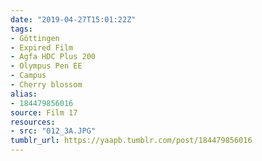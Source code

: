 ```yaml
---
date: "2019-04-27T15:01:22Z"
tags:
- Göttingen
- Expired Film
- Agfa HDC Plus 200
- Olympus Pen EE
- Campus
- Cherry blossom
alias:
- 184479856016
source: Film 17
resources:
- src: "012_3A.JPG"
tumblr_url: https://yaapb.tumblr.com/post/184479856016
---
```

